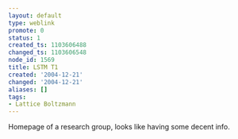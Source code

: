 ```yaml
---
layout: default
type: weblink
promote: 0
status: 1
created_ts: 1103606488
changed_ts: 1103606548
node_id: 1569
title: LSTM T1
created: '2004-12-21'
changed: '2004-12-21'
aliases: []
tags:
- Lattice Boltzmann
---
```

Homepage of a research group, looks like having some decent info.
